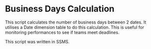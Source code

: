 # Business Days Calculation

This script calculates the number of business days between 2 dates. It utilises a Date dimension table to do this calculation. 
This is useful for monitoring performances to see if teams meet deadlines.

This script was written in SSMS.
